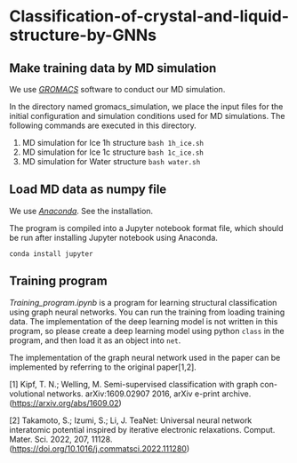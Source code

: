 # Classification-of-crystal-and-liquid-structure-by-GNNs

## Make training data by MD simulation
We use *[GROMACS](https://manual.gromacs.org/current/index.html)* software to conduct our MD simulation.

In the directory named gromacs_simulation, we place the input files for the initial configuration and simulation conditions used for MD simulations. The following commands are executed in this directory.

1. MD simulation for Ice 1h structure
`bash 1h_ice.sh`
2. MD simulation for Ice 1c structure
`bash 1c_ice.sh`
3. MD simulation for Water structure
`bash water.sh`

## Load MD data as numpy file
We use *[Anaconda](https://www.anaconda.com/products/distribution)*. See the installation.

The program is compiled into a Jupyter notebook format file, which should be run after installing Jupyter notebook using Anaconda.

`conda install jupyter`

## Training program
*Training_program.ipynb* is a program for learning structural classification using graph neural networks. You can run the training from loading training data. The implementation of the deep learning model is not written in this program, so please create a deep learning model using python `class` in the program, and then load it as an object into `net`.

The implementation of the graph neural network used in the paper can be implemented by referring to the original paper[1,2].

[1]  Kipf, T. N.; Welling, M. Semi-supervised classification with graph con-
volutional networks. arXiv:1609.02907 2016, arXiv e-print archive.
(https://arxiv.org/abs/1609.02)

[2] Takamoto, S.; Izumi, S.; Li, J. TeaNet: Universal neural network interatomic potential
inspired by iterative electronic relaxations. Comput. Mater. Sci. 2022, 207, 11128. (https://doi.org/10.1016/j.commatsci.2022.111280)
